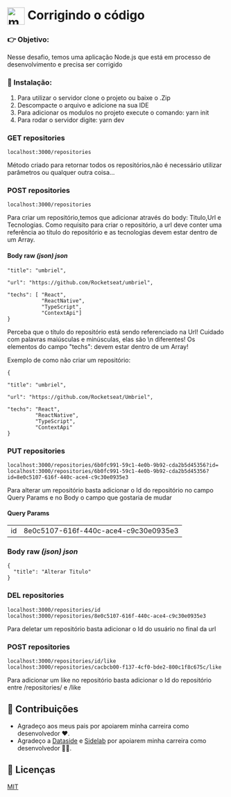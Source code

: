 # <img align="center" alt="marcos-Js" height="40px" width="40px" src="https://cdn.jsdelivr.net/gh/devicons/devicon/icons/nodejs/nodejs-original.svg"/> Corrigindo o código 
### :point_right: Objetivo: 

Nesse desafio, temos uma aplicação Node.js que está em processo de desenvolvimento e precisa ser corrigido 

### :wrench: Instalação: 

1. Para utilizar o servidor clone o projeto ou baixe o .Zip
2. Descompacte o arquivo e adicione na sua IDE
3. Para adicionar os modulos no projeto execute o comando: yarn init
4. Para rodar o servidor digite: yarn dev

### GET repositories 
```
localhost:3000/repositories 
```
Método criado para retornar todos os repositórios,não é necessário utilizar parâmetros ou qualquer outra coisa...

### POST repositories  
```
localhost:3000/repositories
```
Para criar um repositório,temos que adicionar através do body: Titulo,Url e Tecnologias. Como requisito para criar o
repositório, a url deve conter uma referência ao título do repositório e as tecnologias devem estar dentro de um Array.

#### Body raw _(json) json_
```
"title": "umbriel",

"url": "https://github.com/Rocketseat/umbriel",

"techs": [ "React", 
           "ReactNative", 
           "TypeScript", 
           "ContextApi"]
}
```
Perceba que o título do repositório está sendo referenciado na Url! Cuidado com palavras maiúsculas e minúsculas, elas são \n
diferentes! Os elementos do campo "techs": devem estar dentro de um Array!

Exemplo de como não criar um repositório:
```
{

"title": "umbriel",

"url": "https://github.com/Rocketseat/Umbriel",

"techs": "React", 
         "ReactNative", 
         "TypeScript", 
         "ContextApi"
}
```

### PUT repositories 
```
localhost:3000/repositories/6b0fc991-59c1-4e0b-9b92-cda2b5d45356?id=
localhost:3000/repositories/6b0fc991-59c1-4e0b-9b92-cda2b5d45356?id=8e0c5107-616f-440c-ace4-c9c30e0935e3
```
Para alterar um repositório basta adicionar o Id do repositório no campo Query Params e no Body o campo que gostaria de mudar

#### Query Params
<table>
  <td>id</td>  <td>8e0c5107-616f-440c-ace4-c9c30e0935e3</td>
</table>

### Body raw _(json) json_
```
{
  "title": "Alterar Titulo"
}
```

### DEL repositories 
```
localhost:3000/repositories/id
localhost:3000/repositories/8e0c5107-616f-440c-ace4-c9c30e0935e3
```
Para deletar um repositório basta adicionar o Id do usuário no final da url

### POST repositories 
```
localhost:3000/repositories/id/like
localhost:3000/repositories/cacbcb00-f137-4cf0-bde2-800c1f8c675c/like
```
Para adicionar um like no repositório basta adicionar o Id do repositório entre /repositories/ e /like

## :handshake: Contribuições
* Agradeço aos meus pais por apoiarem minha carreira como desenvolvedor ❤.
* Agradeço a [Dataside](https://www.dataside.com.br/) e [Sidelab](https://www.sidelab.com.br/) por apoiarem minha carreira como desenvolvedor 💚💙. 

## :open_book: Licenças
[MIT](https://choosealicense.com/licenses/mit/)
